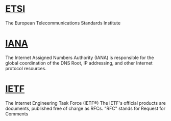 # [ETSI]

The European Telecommunications Standards Institute

# [IANA]
The Internet Assigned Numbers Authority (IANA) is responsible for the global coordination of the DNS Root, IP addressing, and other Internet protocol resources. 

# [IETF]
The Internet Engineering Task Force (IETF®)
The IETF's official products are documents, published free of charge as RFCs. 
"RFC" stands for Request for Comments

[ETSI]:http://www.etsi.org/
[IANA]:http://www.iana.org/
[IETF]:https://www.ietf.org/
